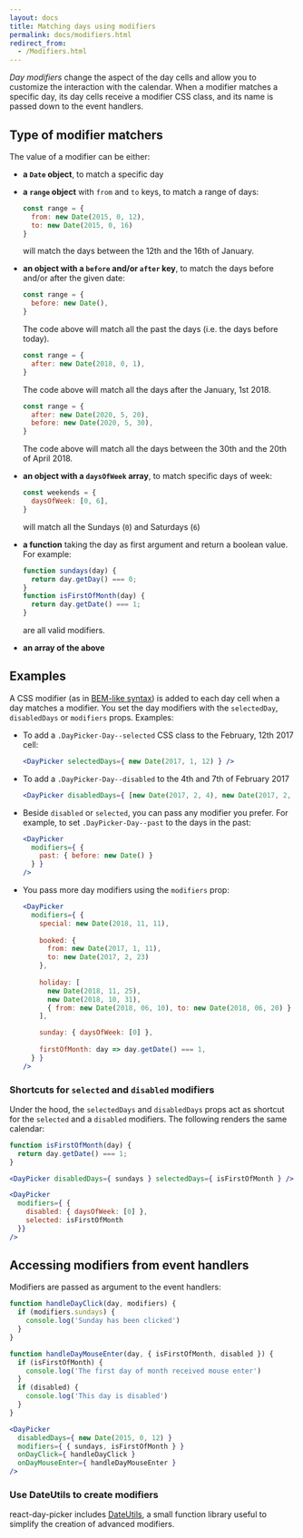 ```yaml
---
layout: docs
title: Matching days using modifiers
permalink: docs/modifiers.html
redirect_from: 
  - /Modifiers.html
---
```


_Day modifiers_ change the aspect of the day cells and allow you to customize the interaction with the calendar. When a modifier matches a specific day, its day cells receive a modifier CSS class, and its name is passed down to the event handlers.

## Type of modifier matchers

The value of a modifier can be either:

- **a `Date` object**, to match a specific day
- **a `range` object** with `from` and `to` keys, to match a range of days:

  ```js
  const range = { 
    from: new Date(2015, 0, 12), 
    to: new Date(2015, 0, 16) 
  }
  ```
  will match the days between the 12th and the 16th of January.

- **an object with a `before` and/or `after` key**, to match the days before and/or after the given date:
  
  ```js
  const range = { 
    before: new Date(),
  }
  ```
  The code above will match all the past the days (i.e. the days before today).

  ```js
  const range = { 
    after: new Date(2018, 0, 1), 
  }
  ```

  The code above will match all the days after the January, 1st 2018.

  ```js
  const range = { 
    after: new Date(2020, 5, 20), 
    before: new Date(2020, 5, 30), 
  }
  ```

  The code above will match all the days between the 30th and the 20th of April 2018.

- **an object with a `daysOfWeek` array**, to match specific days of week:

  ```js
  const weekends = { 
    daysOfWeek: [0, 6],
  }
  ```

  will match all the Sundays (`0`) and Saturdays (`6`)

- **a function** taking the day as first argument and return a boolean value. For example:
  
  ```js
  function sundays(day) {
    return day.getDay() === 0;
  }
  function isFirstOfMonth(day) {
    return day.getDate() === 1;
  }
  ```
  are all valid modifiers.

- **an array of the above** 

## Examples

A CSS modifier (as in [BEM-like syntax](https://css-tricks.com/bem-101/)) is added to each day cell when a day matches a modifier. You set the day modifiers with the `selectedDay`, `disabledDays` or `modifiers` props. Examples:

* To add a `.DayPicker-Day--selected` CSS class to the February, 12th 2017 cell:

  ```jsx
  <DayPicker selectedDays={ new Date(2017, 1, 12) } />
  ```

* To add a `.DayPicker-Day--disabled` to the 4th and 7th of February 2017

  ```jsx
  <DayPicker disabledDays={ [new Date(2017, 2, 4), new Date(2017, 2, 7)] } />
  ```

* Beside `disabled` or `selected`, you can pass any modifier you prefer. For example, to set `.DayPicker-Day--past` to the days in the past:

  ```jsx
  <DayPicker 
    modifiers={ { 
      past: { before: new Date() } 
    } }
  />
  ```

* You pass more day modifiers using the `modifiers` prop:

  ```jsx
  <DayPicker 
    modifiers={ { 
      special: new Date(2018, 11, 11),
      
      booked: { 
        from: new Date(2017, 1, 11), 
        to: new Date(2017, 2, 23) 
      },
      
      holiday: [
        new Date(2018, 11, 25), 
        new Date(2018, 10, 31),
        { from: new Date(2018, 06, 10), to: new Date(2018, 06, 20) }
      ],

      sunday: { daysOfWeek: [0] }, 
      
      firstOfMonth: day => day.getDate() === 1,
    } }
  />
  ```

### Shortcuts for `selected` and `disabled` modifiers

Under the hood, the `selectedDays` and `disabledDays` props act as shortcut for the `selected` and a `disabled` modifiers. The following renders the same calendar:

```jsx
function isFirstOfMonth(day) {
  return day.getDate() === 1;
}

<DayPicker disabledDays={ sundays } selectedDays={ isFirstOfMonth } />

<DayPicker 
  modifiers={ { 
    disabled: { daysOfWeek: [0] }, 
    selected: isFirstOfMonth 
  }} 
/>
```

## Accessing modifiers from event handlers

Modifiers are passed as argument to the event handlers:

```jsx
function handleDayClick(day, modifiers) {
  if (modifiers.sundays) {
    console.log('Sunday has been clicked')
  }
}

function handleDayMouseEnter(day, { isFirstOfMonth, disabled }) {
  if (isFirstOfMonth) {
    console.log('The first day of month received mouse enter')
  }
  if (disabled) {
    console.log('This day is disabled')
  }
}

<DayPicker
  disabledDays={ new Date(2015, 0, 12) }
  modifiers={ { sundays, isFirstOfMonth } }
  onDayClick={ handleDayClick }
  onDayMouseEnter={ handleDayMouseEnter }
/>
```

### Use DateUtils to create modifiers

react-day-picker includes [DateUtils](utils-date.md), a small function library useful to simplify the creation of advanced modifiers.
